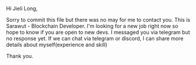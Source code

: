 Hi Jieli Long,

Sorry to commit this file but there was no may for me to contact you.
This is Sarawut - Blockchain Developer.
I'm looking for a new job right now so hope to know if you are open to new devs.
I messaged you via telegram but no response yet.
If we can chat via telegram or discord, I can share more details about myself(experience and skill)

Thank you.